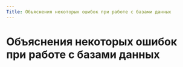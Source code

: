 ```yaml
---
Title: Объяснения некоторых ошибок при работе с базами данных
---
```



Объяснения некоторых ошибок при работе с базами данных
======================================================
